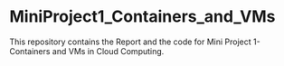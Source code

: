 # MiniProject1_Containers_and_VMs
This repository contains the Report and the code for Mini Project 1- Containers and VMs in Cloud Computing.
